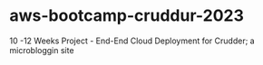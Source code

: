 # aws-bootcamp-cruddur-2023
10 -12 Weeks Project - End-End Cloud Deployment for Crudder; a microbloggin site 
